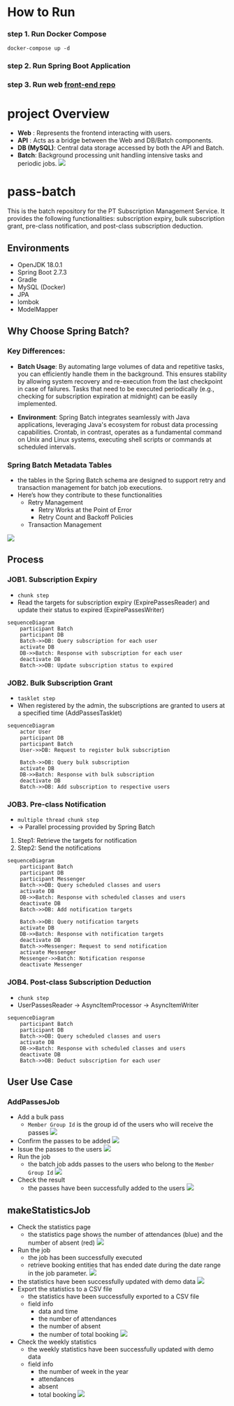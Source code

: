 
# How to Run
### step 1. Run Docker Compose
```
docker-compose up -d
```
### step 2. Run Spring Boot Application

### step 3. Run web [front-end repo](https://github.com/KyleKim107/pass-web)

# project Overview
 - **Web** : Represents the frontend interacting with users.
- **API** : Acts as a bridge between the Web and DB/Batch components.
- **DB (MySQL)**: Central data storage accessed by both the API and Batch.
- **Batch**: Background processing unit handling intensive tasks and periodic jobs.
![](Images/project_archi.png)

# pass-batch 

This is the batch repository for the PT Subscription Management Service. It provides the following functionalities: subscription expiry, bulk subscription grant, pre-class notification, and post-class subscription deduction.

## Environments
* OpenJDK 18.0.1
* Spring Boot 2.7.3
* Gradle
* MySQL (Docker)
* JPA
* lombok
* ModelMapper

## Why Choose Spring Batch? 
### Key Differences:

- **Batch Usage**: By automating large volumes of data and repetitive tasks, you can efficiently handle them in the background. This ensures stability by allowing system recovery and re-execution from the last checkpoint in case of failures. Tasks that need to be executed periodically (e.g., checking for subscription expiration at midnight) can be easily implemented.

- **Environment**: Spring Batch integrates seamlessly with Java applications, leveraging Java's ecosystem for robust data processing capabilities. Crontab, in contrast, operates as a fundamental command on Unix and Linux systems, executing shell scripts or commands at scheduled intervals.

### Spring Batch Metadata Tables
- the tables in the Spring Batch schema are designed to support retry and transaction management for batch job executions. 
- Here’s how they contribute to these functionalities
  - Retry Management
    - Retry Works at the Point of Error
    - Retry Count and Backoff Policies
  - Transaction Management


![](Images/batch_meta_tables.png)


## Process
### JOB1. Subscription Expiry
* `chunk step`
* Read the targets for subscription expiry (ExpirePassesReader) and update their status to expired (ExpirePassesWriter)
```mermaid
sequenceDiagram
    participant Batch
    participant DB
    Batch->>DB: Query subscription for each user
    activate DB
    DB->>Batch: Response with subscription for each user
    deactivate DB
    Batch->>DB: Update subscription status to expired

```

### JOB2. Bulk Subscription Grant
* `tasklet step`
* When registered by the admin, the subscriptions are granted to users at a specified time (AddPassesTasklet)
```mermaid
sequenceDiagram
    actor User
    participant DB
    participant Batch
    User->>DB: Request to register bulk subscription

    Batch->>DB: Query bulk subscription
    activate DB
    DB->>Batch: Response with bulk subscription
    deactivate DB
    Batch->>DB: Add subscription to respective users

```

### JOB3. Pre-class Notification
* `multiple thread chunk step`
* -> Parallel processing provided by Spring Batch
1. Step1: Retrieve the targets for notification
2. Step2: Send the notifications
```mermaid
sequenceDiagram
    participant Batch
    participant DB
    participant Messenger
    Batch->>DB: Query scheduled classes and users
    activate DB
    DB->>Batch: Response with scheduled classes and users
    deactivate DB
    Batch->>DB: Add notification targets
    
    Batch->>DB: Query notification targets
    activate DB
    DB->>Batch: Response with notification targets
    deactivate DB
    Batch->>Messenger: Request to send notification
    activate Messenger
    Messenger->>Batch: Notification response
    deactivate Messenger

```

### JOB4. Post-class Subscription Deduction
* `chunk step`
* UserPassesReader -> AsyncItemProcessor -> AsyncItemWriter
```mermaid
sequenceDiagram
    participant Batch
    participant DB
    Batch->>DB: Query scheduled classes and users
    activate DB
    DB->>Batch: Response with scheduled classes and users
    deactivate DB
    Batch->>DB: Deduct subscription for each user

```
## User Use Case
### AddPassesJob
- Add a bulk pass 
  - `Member Group Id` is the group id of the users who will receive the passes
![](Images/addPassesJob/register_pass.png)
- Confirm the passes to be added
![](Images/addPassesJob/confirm_adding_pass.png)
- Issue the passes to the users
![](Images/addPassesJob/issue_pass.png)
- Run the job
  - the batch job adds passes to the users who belong to the `Member Group Id`
![](Images/addPassesJob/run_job.png)
- Check the result
  - the passes have been successfully added to the users 
![](Images/addPassesJob/user_page.png)

## makeStatisticsJob 
- Check the statistics page
  - the statistics page shows the number of attendances (blue) and the number of absent (red)
![](Images/makeStatisticsJob/stat_page.png)
- Run the job
  - the job has been successfully executed
  - retrieve booking entities that has ended date during the date range in the job parameter.
![](Images/makeStatisticsJob/run.png)
- the statistics have been successfully updated with demo data
![](Images/makeStatisticsJob/after_job_work.png)
- Export the statistics to a CSV file
  - the statistics have been successfully exported to a CSV file
  - field info
    - data and time
    - the number of attendances
    - the number of absent
    - the number of total booking
![](Images/makeStatisticsJob/daily_cvs.png)
- Check the weekly statistics
  - the weekly statistics have been successfully updated with demo data
  - field info
    - the number of week in the year
    - attendances
    - absent
    - total booking
![](Images/makeStatisticsJob/weekly_cvs.png)